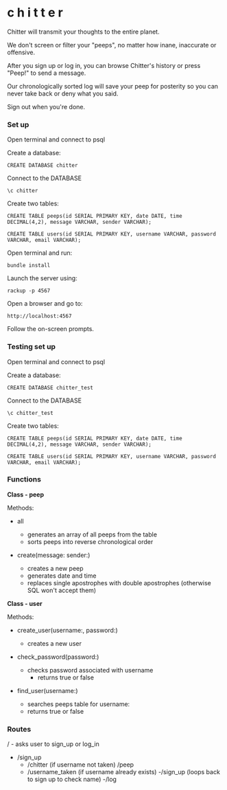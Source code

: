 c h i t t e r
=================

Chitter will transmit your thoughts to the entire planet.

We don't screen or filter your "peeps", no matter how inane, inaccurate or offensive.

After you sign up or log in, you can browse Chitter's history or press "Peep!" to send a message.

Our chronologically sorted log will save your peep for posterity so you can never take back or deny what you said.

Sign out when you're done.

<h3>Set up</h3>

Open terminal and connect to psql

Create a database:

```
CREATE DATABASE chitter

```

Connect to the DATABASE

```
\c chitter
```

Create two tables:

```
CREATE TABLE peeps(id SERIAL PRIMARY KEY, date DATE, time DECIMAL(4,2), message VARCHAR, sender VARCHAR);

CREATE TABLE users(id SERIAL PRIMARY KEY, username VARCHAR, password VARCHAR, email VARCHAR);

```

Open terminal and run:

```
bundle install
```

Launch the server using:

```
rackup -p 4567

```

Open a browser and go to:

```
http://localhost:4567

```

Follow the on-screen prompts.


<h3> Testing set up </h3>

Open terminal and connect to psql

Create a database:

```
CREATE DATABASE chitter_test

```

Connect to the DATABASE

```
\c chitter_test
```

Create two tables:

```
CREATE TABLE peeps(id SERIAL PRIMARY KEY, date DATE, time DECIMAL(4,2), message VARCHAR, sender VARCHAR);

CREATE TABLE users(id SERIAL PRIMARY KEY, username VARCHAR, password VARCHAR, email VARCHAR);

```

<h3>Functions</h3>

**Class - peep**

Methods:

- all
   - generates an array of all peeps from the table
   - sorts peeps into reverse chronological order


- create(message: sender:)
  - creates a new peep
  - generates date and time
  - replaces single apostrophes with double apostrophes (otherwise SQL won't accept them)

**Class - user**

Methods:

- create_user(username:, password:)
  - creates a new user

- check_password(password:)
  - checks password associated with username
    - returns true or false

- find_user(username:)
  - searches peeps table for username:
  - returns true or false

<h3>Routes</h3>

/ - asks user to sign_up or log_in
  - /sign_up  
    - /chitter (if username not taken)
      /peep 
    - /username_taken (if username already exists)
      -/sign_up (loops back to sign up to check name)
  -/log
